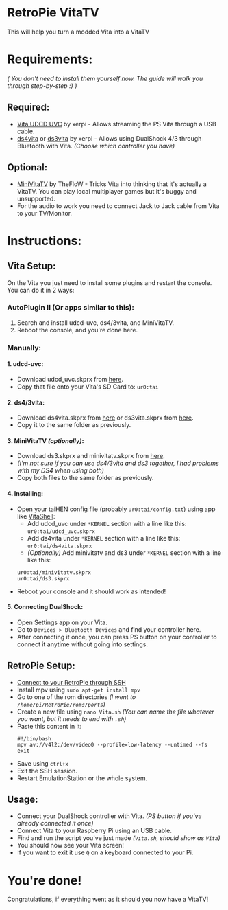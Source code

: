 # RetroPie VitaTV
This will help you turn a modded Vita into a VitaTV

# Requirements:
_( You don't need to install them yourself now. The guide will walk you through step-by-step :) )_
## Required:
 - [Vita UDCD UVC](https://github.com/xerpi/vita-udcd-uvc) by xerpi - Allows streaming the PS Vita through a USB cable.
 - [ds4vita](https://github.com/xerpi/ds4vita) or [ds3vita](https://github.com/xerpi/ds3vita) by xerpi - Allows using DualShock 4/3 through Bluetooth with Vita. _(Choose which controller you have)_
## Optional:
 - [MiniVitaTV](https://github.com/TheOfficialFloW/MiniVitaTV) by TheFloW - Tricks Vita into thinking that it's actually a VitaTV. You can play local multiplayer games but it's buggy and unsupported.
 - For the audio to work you need to connect Jack to Jack cable from Vita to your TV/Monitor.

# Instructions:
## Vita Setup:
On the Vita you just need to install some plugins and restart the console.
You can do it in 2 ways:
### AutoPlugin II (Or apps similar to this):
 1. Search and install udcd-uvc, ds4/3vita, and MiniVitaTV.
 2. Reboot the console, and you're done here.
### Manually:
#### 1. udcd-uvc:
  - Download udcd_uvc.skprx from [here](https://github.com/xerpi/vita-udcd-uvc/releases).
  - Copy that file onto your Vita's SD Card to: `ur0:tai`
#### 2. ds4/3vita:
  - Download ds4vita.skprx from [here](https://github.com/xerpi/ds4vita/releases) or ds3vita.skprx from [here](https://github.com/xerpi/ds3vita/releases).
  - Copy it to the same folder as previously.
#### 3. MiniVitaTV _(optionally)_:
  - Download ds3.skprx and minivitatv.skprx from [here](https://github.com/TheOfficialFloW/MiniVitaTV/releases).
  - _(I'm not sure if you can use ds4/3vita and ds3 together, I had problems with my DS4 when using both)_
  - Copy both files to the same folder as previously.
#### 4. Installing:
  - Open your taiHEN config file (probably `ur0:tai/config.txt`) using app like [VitaShell](https://github.com/TheOfficialFloW/VitaShell):
    - Add udcd_uvc under `*KERNEL` section with a line like this: `ur0:tai/udcd_uvc.skprx`
    - Add ds4vita under `*KERNEL` section with a line like this: `ur0:tai/ds4vita.skprx`
    - _(Optionally)_ Add minivitatv and ds3 under `*KERNEL` section with a line like this:
    ```
    ur0:tai/minivitatv.skprx
    ur0:tai/ds3.skprx
    ```
  - Reboot your console and it should work as intended!
#### 5. Connecting DualShock:
  - Open Settings app on your Vita.
  - Go to `Devices > Bluetooth Devices` and find your controller here.
  - After connecting it once, you can press PS button on your controller to connect it anytime without going into settings.
## RetroPie Setup:
 - [Connect to your RetroPie through SSH](https://retropie.org.uk/docs/SSH/)
 - Install mpv using `sudo apt-get install mpv`
 - Go to one of the rom directories _(I went to `/home/pi/RetroPie/roms/ports`)_
 - Create a new file using `nano Vita.sh` _(You can name the file whatever you want, but it needs to end with `.sh`)_
 - Paste this content in it:
    ```
    #!/bin/bash
    mpv av://v4l2:/dev/video0 --profile=low-latency --untimed --fs
    exit
    ```
  - Save using `ctrl+x`
  - Exit the SSH session.
  - Restart EmulationStation or the whole system.
## Usage:
  - Connect your DualShock controller with Vita. _(PS button if you've already connected it once)_
  - Connect Vita to your Raspberry Pi using an USB cable.
  - Find and run the script you've just made _(`Vita.sh`, should show as `Vita`)_
  - You should now see your Vita screen!
  - If you want to exit it use `Q` on a keyboard connected to your Pi.
# You're done!
Congratulations, if everything went as it should you now have a VitaTV!
